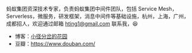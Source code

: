 蚂蚁集团资深技术专家，负责蚂蚁集团中间件团队，包括 Service Mesh，Serverless，微服务，研发框架，消息中间件等基础设施，杭州，上海，广州，成都招人，欢迎通过邮箱 hting1@gmail.com 联系我，😆

* 博客：[小径分岔的花园](https://blog.khotyn.com/)
* 豆瓣：<https://www.douban.com/>
